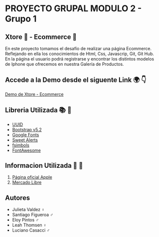# PROYECTO GRUPAL MODULO 2 - Grupo 1


## Xtore 📱 - Ecommerce 👜


En este proyecto tomamos el desafío de realizar una página Ecommerce. Reflejando en ella los conocimientos de Html, Css, Javascrip, Git, Git Hub. 
En la página el usuario podrá registrarse y encontrar los distintos modelos de Iphone que ofrecemos en nuestra Galería de Productos.

## Accede a la Demo desde el siguente Link 🌍 👇

[Demo de Xtore - Ecommerce]()

## Libreria Utilizada 📚 📖

- [UUID](https://www.npmjs.com/package/uuid) 
- [Bootstrap v5.2](https://getbootstrap.com/) 
- [Google Fonts](https://fonts.google.com/)
- [Sweet Alerts](https://sweetalert2.github.io/)
- [fsimbols](https://fsymbols.com/es/emoji/)
- [FontAwesome](https://fontawesome.com/icons)


## Informacion Utilizada 📝 📎
1. [Página oficial Apple](https://www.apple.com/la/)
1. [Mercado Libre](https://www.mercadolibre.com.ar/)



## Autores  

- Julieta Valdez ♀
- Santiago Figueroa ♂
- Eloy Pintos ♂
- Leah Thomsen ♀
- Luciano Casacci ♂








